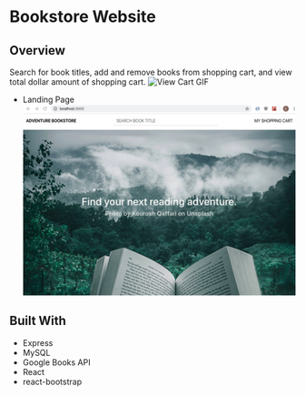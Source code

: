 # Bookstore Website
## Overview
Search for book titles, add and remove books from shopping cart, and view total dollar amount of shopping cart.
![View Cart GIF](ViewCart.gif)
* Landing Page
![Bookstore Landing Page JPG](BookstoreLandingPage.jpg)
## Built With
* Express
* MySQL
* Google Books API
* React
* react-bootstrap
